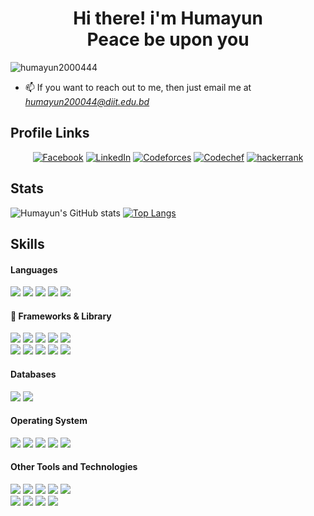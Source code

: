 <h1 align="center">Hi there! i'm Humayun <br> Peace be upon you</h1>

<p align="left"> <img src="https://komarev.com/ghpvc/?username=humayun2000444" alt="humayun2000444" /> </p>

- 📫 If you want to reach out to me, then just email me at *humayun200044@diit.edu.bd*

<h2> Profile Links </h2>

<p align="center">
 <a href="https://www.facebook.com/humayun.ahmed.9843"><img src="https://img.shields.io/badge/Facebook--_.svg?style=social&logo=facebook" alt="Facebook"></a>
<a href="https://www.linkedin.com/in/humayun-ahmed775/"><img src="https://img.shields.io/badge/LinkedIn--_.svg?style=social&logo=Linkedin" alt="LinkedIn"></a>
<a href="https://codeforces.com/profile/humayun200044"><img src="https://img.shields.io/twitter/url?label=codeforces&logo=CodeForces&url=https%3A%2F%2Fcodeforces.com%2F" alt="Codeforces"></a>
<a href="https://www.codechef.com/users/humayun200044"><img src="https://img.shields.io/twitter/url?label=codechef&logo=codechef&url=https%3A%2F%2Fwww.codechef.com" alt="Codechef"></a>
<a href="https://www.hackerrank.com/humayun2005005"><img src="https://img.shields.io/twitter/url?label=hackerrank&logo=hackerrank&url=https%3A%2F%2Fwww.hackerrank.com" alt="hackerrank"></a>
</p>

<h2> Stats </h2>

![Humayun's GitHub stats](https://github-readme-stats.vercel.app/api?username=humayun2000444&show_icons=true&count_private=true&theme=great-gatsby)
[![Top Langs](https://github-readme-stats.vercel.app/api/top-langs/?username=humayun2000444&theme=great-gatsby&layout=compact)](https://github.com/humayun2000444)


<h2> Skills </h2>

<h4> Languages </h4>
<span> 
  <!-- <img src="https://img.shields.io/badge/Python-3776AB?style=for-the-badge&logo=python&logoColor=white">
  <img src="https://img.shields.io/badge/JavaScript-F7DF1E?style=for-the-badge&logo=javascript&logoColor=black">
 <img src="https://img.shields.io/badge/TypeScript-007ACC?style=for-the-badge&logo=typescript&logoColor=white"> -->
  <img src="https://img.shields.io/badge/c-%2300599C.svg?style=for-the-badge&logo=c&logoColor=white">
  <img src="https://img.shields.io/badge/c++-%2300599C.svg?style=for-the-badge&logo=c%2B%2B&logoColor=white">
  <img src="https://img.shields.io/badge/java-%23ED8B00.svg?style=for-the-badge&logo=openjdk&logoColor=white">
  <img src="https://img.shields.io/badge/C%23-239120?style=for-the-badge&logo=c-sharp&logoColor=white">
  <img src="https://img.shields.io/badge/JavaScript-F7DF1E?style=for-the-badge&logo=javascript&logoColor=black">
  
</span>

<h4> 🚀 Frameworks & Library </h4>
<span>
  <img src="https://img.shields.io/badge/react-092E20.svg?style=for-the-badge&logo=react&logoColor=%2361DAFB">
  <img src="https://img.shields.io/badge/node.js-6DA55F?style=for-the-badge&logo=node.js&logoColor=white">
  <img src="https://img.shields.io/badge/.NET-512BD4?style=for-the-badge&logo=dotnet&logoColor=white">
  <img src="https://img.shields.io/badge/Cypress-17202C?style=for-the-badge&logo=cypress&logoColor=white">
  <img src="https://img.shields.io/badge/Tailwind_CSS-38B2AC?style=for-the-badge&logo=tailwind-css&logoColor=white">
  <br>
  <img src="https://img.shields.io/badge/Xampp-F37623?style=for-the-badge&logo=xampp&logoColor=white">
  <img src="https://img.shields.io/badge/Ant%20Design-1890FF?style=for-the-badge&logo=antdesign&logoColor=white">
  <img src="https://img.shields.io/badge/Apache_Kafka-231F20?style=for-the-badge&logo=apache-kafka&logoColor=white">
  <img src="https://img.shields.io/badge/apache_maven-C71A36?style=for-the-badge&logo=apachemaven&logoColor=white">
  <img src="https://img.shields.io/badge/Font_Awesome-339AF0?style=for-the-badge&logo=fontawesome&logoColor=white">
  
 
  
  
  
  
</span>

<h4> Databases </h4>
<span>
  <!-- <img src="https://img.shields.io/badge/PostgreSQL-316192?style=for-the-badge&logo=postgresql&logoColor=white">
  <img src="https://img.shields.io/badge/SQLite-07405E?style=for-the-badge&logo=sqlite&logoColor=white">
 <img src="https://img.shields.io/badge/MongoDB-4EA94B?style=for-the-badge&logo=mongodb&logoColor=white"> -->
 <img src="https://img.shields.io/badge/MySQL-00599C?style=for-the-badge&logo=MySQL&logoColor=white">
  <img src="https://img.shields.io/badge/MariaDB-003545?style=for-the-badge&logo=mariadb&logoColor=white">
</span>

<h4> Operating System </h4>
<span>
  <img src="https://img.shields.io/badge/Linux-FCC624?style=for-the-badge&logo=linux&logoColor=black">
  <img src="https://img.shields.io/badge/Ubuntu-E95420?style=for-the-badge&logo=ubuntu&logoColor=white">
  <img src="https://img.shields.io/badge/Windows-0078D6?style=for-the-badge&logo=windows&logoColor=white">
  <img src="https://img.shields.io/badge/Android-3DDC84?style=for-the-badge&logo=android&logoColor=white">
  <img src="https://img.shields.io/badge/Debian-A81D33?style=for-the-badge&logo=debian&logoColor=white">
</span>

<h4> Other Tools and Technologies </h4>
<span>
  <img src="https://img.shields.io/badge/Git-F05032?style=for-the-badge&logo=git&logoColor=white">
  <!-- <img src="https://img.shields.io/badge/Postman-FF6C37?style=for-the-badge&logo=Postman&logoColor=white">
  <img src="https://img.shields.io/badge/Docker-2CA5E0?style=for-the-badge&logo=docker&logoColor=white">
  <img src="https://img.shields.io/badge/Shell_Script-121011?style=for-the-badge&logo=gnu-bash&logoColor=white">
  <img src="https://img.shields.io/badge/json-5E5C5C?style=for-the-badge&logo=json&logoColor=white"> -->
  <img src="https://img.shields.io/badge/HTML-239120?style=for-the-badge&logo=html5&logoColor=white">
  <img src="https://img.shields.io/badge/CSS-239120?&style=for-the-badge&logo=css3&logoColor=white">
  <img src="https://img.shields.io/badge/CSS3-1572B6?style=for-the-badge&logo=css3&logoColor=white">
  <img src="https://img.shields.io/badge/HTML5-E34F26?style=for-the-badge&logo=html5&logoColor=white">
  <br>
  <img src="https://img.shields.io/badge/Bootstrap-563D7C?style=for-the-badge&logo=bootstrap&logoColor=white">
  <img src="https://img.shields.io/badge/Font_Awesome-339AF0?style=for-the-badge&logo=fontawesome&logoColor=white"> 
  <img src="https://img.shields.io/badge/Visual_Studio_Code-0078D4?style=for-the-badge&logo=visual%20studio%20code&logoColor=white">
  <img src="https://img.shields.io/badge/sublime_text-%23575757.svg?&style=for-the-badge&logo=sublime-text&logoColor=important">
  
</span>

